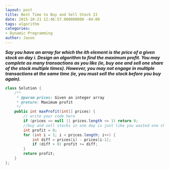```yaml
---
layout: post
title: Best Time to Buy and Sell Stock II
date: 2015-10-21 12:46:57.000000000 -04:00
tags: algorithm
categories:
- Dynamic Programming
author: Jason
---
```

<p><strong><em>Say you have an array for which the ith element is the price of a given stock on day i. Design an algorithm to find the maximum profit. You may complete as many transactions as you like (ie, buy one and sell one share of the stock multiple times). However, you may not engage in multiple transactions at the same time (ie, you must sell the stock before you buy again).</em></strong></p>


``` java
class Solution {
    /**
     * @param prices: Given an integer array
     * @return: Maximum profit
     */
    public int maxProfit(int[] prices) {
        // write your code here
        if (prices == null || prices.length <= 1) return 0;
        //buy and sell stocks in one day is just like you wasted one chance of transaction. For example, if you bought on Day 1 and sell on Day 5 and bought on Day 5 and sell on Day 10. Profit is P5 - P1 + P10 - P5. It has the same profit as bought on day 1 and sell on day 10(P10 - P1).
        int profit = 0;
        for (int i = 1; i < prices.length; i++) {
            int diff = prices[i] - prices[i-1];
            if (diff > 0) profit += diff;
        }
        return profit;
    }
};
```
